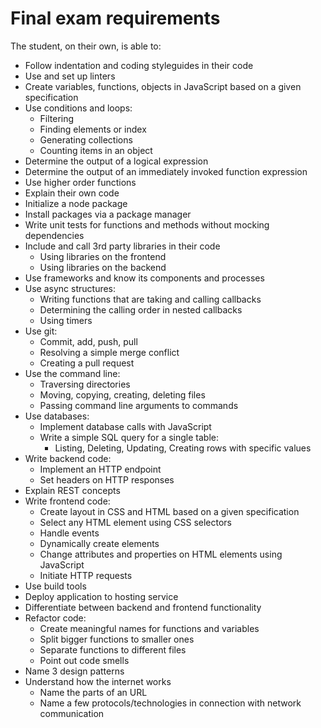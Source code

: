 # Final exam requirements

The student, on their own, is able to:
- Follow indentation and coding styleguides in their code
- Use and set up linters
- Create variables, functions, objects in JavaScript based on a given specification
- Use conditions and loops:
  - Filtering
  - Finding elements or index
  - Generating collections
  - Counting items in an object
- Determine the output of a logical expression
- Determine the output of an immediately invoked function expression
- Use higher order functions
- Explain their own code
- Initialize a node package
- Install packages via a package manager
- Write unit tests for functions and methods without mocking dependencies
- Include and call 3rd party libraries in their code
  - Using libraries on the frontend
  - Using libraries on the backend
- Use frameworks and know its components and processes
- Use async structures:
  - Writing functions that are taking and calling callbacks
  - Determining the calling order in nested callbacks
  - Using timers
- Use git:
  - Commit, add, push, pull
  - Resolving a simple merge conflict
  - Creating a pull request
- Use the command line:
  - Traversing directories
  - Moving, copying, creating, deleting files
  - Passing command line arguments to commands
- Use databases:
  - Implement database calls with JavaScript
  - Write a simple SQL query for a single table:
    - Listing, Deleting, Updating, Creating rows with specific values
- Write backend code:
  - Implement an HTTP endpoint
  - Set headers on HTTP responses
- Explain REST concepts
- Write frontend code:
  - Create layout in CSS and HTML based on a given specification
  - Select any HTML element using CSS selectors
  - Handle events
  - Dynamically create elements
  - Change attributes and properties on HTML elements using JavaScript
  - Initiate HTTP requests
- Use build tools
- Deploy application to hosting service
- Differentiate between backend and frontend functionality
- Refactor code:
  - Create meaningful names for functions and variables
  - Split bigger functions to smaller ones
  - Separate functions to different files
  - Point out code smells
- Name 3 design patterns
- Understand how the internet works
  - Name the parts of an URL
  - Name a few protocols/technologies in connection with network communication
